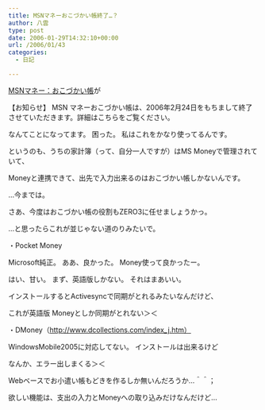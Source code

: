```yaml
---
title: MSNマネーおこづかい帳終了…？
author: 八雲
type: post
date: 2006-01-29T14:32:10+00:00
url: /2006/01/43
categories:
  - 日記

---
```

[MSNマネー：おこづかい帳][1]が
  
【お知らせ】 MSN マネーおこづかい帳は、2006年2月24日をもちまして終了させていただきます。詳細はこちらをご覧ください。
  
なんてことになってます。 困った。 私はこれをかなり使ってるんです。
  
というのも、うちの家計簿（って、自分一人ですが）はMS Moneyで管理されていて、
  
Moneyと連携できて、出先で入力出来るのはおこづかい帳しかないんです。
  
…今までは。

さあ、今度はおこづかい帳の役割もZERO3に任せましょうかっ。
  
…と思ったらこれが並じゃない道のりみたいで。
  
・Pocket Money
  
Microsoft純正。 ああ、良かった。 Money使って良かったー。
  
はい、甘い。 まず、英語版しかない。 それはまあいい。
  
インストールするとActivesyncで同期がとれるみたいなんだけど、
  
これが英語版 Moneyとしか同期がとれない＞＜

・DMoney（http://www.dcollections.com/index_j.htm）
  
WindowsMobile2005に対応してない。 インストールは出来るけど
  
なんか、エラー出しまくる＞＜

Webベースでお小遣い帳もどきを作るしか無いんだろうか…＾＾；
  
欲しい機能は、支出の入力とMoneyへの取り込みだけなんだけど…

 [1]: http://g.msn.co.jp/0MCJAJPLINK/0013